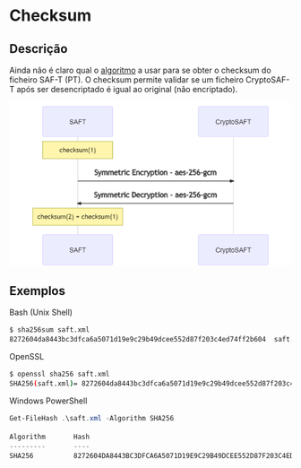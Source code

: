 # Checksum

## Descrição

Ainda não é claro qual o [algoritmo](https://en.wikipedia.org/wiki/Category:Checksum_algorithms) a usar para se obter o checksum do ficheiro SAF-T \(PT\). O checksum permite validar se um ficheiro CryptoSAF-T após ser desencriptado é igual ao original \(não encriptado\).

![Processo de cria&#xE7;&#xE3;o e verifica&#xE7;&#xE3;o do checksum do ficheiro SAF-T \(PT\).](../.gitbook/assets/mermaid-diagram-20200803233552.png)

## Exemplos

Bash \(Unix Shell\)

```bash
$ sha256sum saft.xml
8272604da8443bc3dfca6a5071d19e9c29b49dcee552d87f203c4ed74ff2b604  saft.txt
```

OpenSSL

```bash
$ openssl sha256 saft.xml
SHA256(saft.xml)= 8272604da8443bc3dfca6a5071d19e9c29b49dcee552d87f203c4ed74ff2b604
```

Windows PowerShell

```powershell
Get-FileHash .\saft.xml -Algorithm SHA256

Algorithm       Hash                                                                   Path
---------       ----                                                                   ----
SHA256          8272604DA8443BC3DFCA6A5071D19E9C29B49DCEE552D87F203C4ED74FF2B604       saft.xml
```

